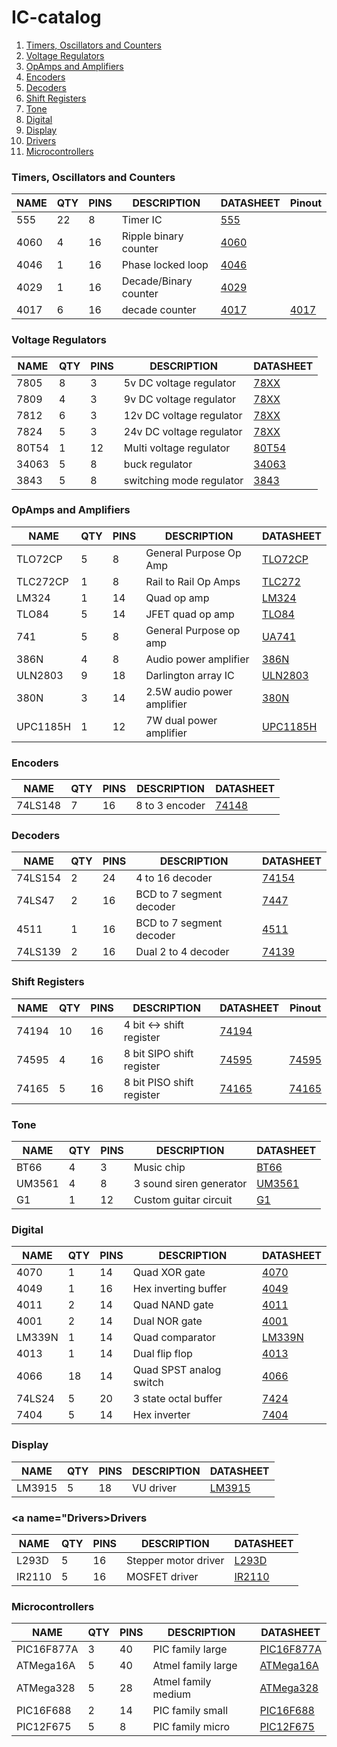 # IC-catalog

1. [Timers, Oscillators and Counters](#Timers)
2. [Voltage Regulators](#VoltageRegulators)
3. [OpAmps and Amplifiers](#Amplifiers)
4. [Encoders](#Encoders)
5. [Decoders](#Decoders)
6. [Shift Registers](#ShiftRegisters)
6. [Tone](#Tone)
7. [Digital](#Digital)
8. [Display](#Display)
9. [Drivers](#Drivers)
10. [Microcontrollers](#Microcontrollers)

### <a name="Timers"></a>Timers, Oscillators and Counters
NAME     | QTY | PINS| DESCRIPTION              | DATASHEET                   | Pinout      
---------|-----|-----|--------------------------|-----------------------------|---------------
555      | 22  | 8   | Timer IC                 | [555](555/datasheet.pdf)    | 
4060     | 4   | 16  | Ripple binary counter    | [4060](4060/datasheet.pdf)  | 
4046     | 1   | 16  | Phase locked loop        | [4046](4046/datasheet.pdf)  | 
4029     | 1   | 16  | Decade/Binary counter    | [4029](4029/datasheet.pdf)  | 
4017     | 6   | 16  | decade counter           | [4017](4017/datasheet.pdf)  | [4017](4017/pinout.txt)


### <a name="VoltageRegulators"></a>Voltage Regulators
NAME     | QTY | PINS| DESCRIPTION              | DATASHEET                         
---------|-----|-----|--------------------------|-----------------------------------
7805     | 8   | 3   | 5v DC voltage regulator  | [78XX](78XX/datasheet.pdf)        
7809     | 4   | 3   | 9v DC voltage regulator  | [78XX](78XX/datasheet.pdf)        
7812     | 6   | 3   | 12v DC voltage regulator | [78XX](78XX/datasheet.pdf)        
7824     | 5   | 3   | 24v DC voltage regulator | [78XX](78XX/datasheet.pdf)        
80T54    | 1   | 12  | Multi voltage regulator  | [80T54](80T54/datasheet.pdf)      
34063    | 5   | 8   | buck regulator           | [34063](34063/datasheet.pdf)
3843     | 5   | 8   | switching mode regulator | [3843](3843/datasheet.pdf)

### <a name="Amplifiers"></a>OpAmps and Amplifiers
NAME     | QTY | PINS| DESCRIPTION              | DATASHEET                         
---------|-----|-----|--------------------------|-----------------------------------
TLO72CP  | 5   | 8   | General Purpose Op Amp   | [TLO72CP](TLO72CP/datasheet.pdf)  
TLC272CP | 1   | 8   | Rail to Rail Op Amps     | [TLC272](TLC272/datasheet.pdf)    
LM324    | 1   | 14  | Quad op amp              | [LM324](LM324/datasheet.pdf)
TLO84    | 5   | 14  | JFET quad op amp         | [TLO84](TLO84/datasheet.pdf)
741      | 5   | 8   | General Purpose op amp   | [UA741](UA741/datasheet.pdf)
386N     | 4   | 8   | Audio power amplifier    | [386N](386N/datasheet.pdf)
ULN2803  | 9   | 18  | Darlington array IC      | [ULN2803](ULN2803/datasheet.pdf)
380N     | 3   | 14  |2.5W audio power amplifier| [380N](380N/datasheet.pdf)
UPC1185H | 1   | 12  | 7W dual power amplifier  | [UPC1185H](UPC1185H/datasheet.pdf)

### <a name="Encoders"></a>Encoders
NAME     | QTY | PINS| DESCRIPTION              | DATASHEET                         
---------|-----|-----|--------------------------|-----------------------------------
74LS148  | 7   | 16  | 8 to 3 encoder           | [74148](74148/datasheet.pdf)      

### <a name="Decoders"></a>Decoders
NAME     | QTY | PINS| DESCRIPTION              | DATASHEET                         
---------|-----|-----|--------------------------|-----------------------------------
74LS154  | 2   | 24  | 4 to 16 decoder          | [74154](74154/datasheet.pdf)      
74LS47   | 2   | 16  | BCD to 7 segment decoder | [7447](7447/datasheet.pdf)        
4511 	 | 1   | 16  | BCD to 7 segment decoder | [4511](4511/datasheet.pdf)		
74LS139  | 2   | 16  | Dual 2 to 4 decoder      | [74139](74139/datasheet.pdf)      

### <a name="ShiftRegisters"></a>Shift Registers
NAME     | QTY | PINS| DESCRIPTION              | DATASHEET                        | Pinout    
---------|-----|-----|--------------------------|----------------------------------|------------------
74194    | 10  | 16  | 4 bit <-> shift register | [74194](74194/datasheet.pdf)     | 
74595    | 4   | 16  | 8 bit SIPO shift register| [74595](74595/datasheet.pdf)     | [74595](74595/pinout.txt)
74165    | 5   | 16  | 8 bit PISO shift register| [74165](74165/datasheet.pdf)     | [74165](74165/pinout.txt)

### <a name="Tone"></a>Tone
NAME     | QTY | PINS| DESCRIPTION              | DATASHEET                         
---------|-----|-----|--------------------------|-----------------------------------
BT66     | 4   | 3   | Music chip               | [BT66](BT66/datasheet.pdf) 
UM3561   | 4   | 8   | 3 sound siren generator  | [UM3561](3561/datasheet.pdf)     
G1       | 1   | 12  | Custom guitar circuit    | [G1](GuitarMusicChip/pinout.txt)

### <a name="Digital"></a>Digital
NAME     | QTY | PINS| DESCRIPTION              | DATASHEET                         
---------|-----|-----|--------------------------|-----------------------------------
4070     | 1   | 14  | Quad XOR gate            | [4070](4070/datasheet.pdf)
4049     | 1   | 16  | Hex inverting buffer     | [4049](4049/datasheet.pdf)        
4011     | 2   | 14  | Quad NAND gate           | [4011](4011/datasheet.pdf)        
4001     | 2   | 14  | Dual NOR gate            | [4001](4001/datasheet.pdf)
LM339N   | 1   | 14  | Quad comparator          | [LM339N](LM339N/datasheet.pdf)    
4013     | 1   | 14  | Dual flip flop           | [4013](4013/datasheet.pdf)
4066     | 18  | 14  | Quad SPST analog switch  | [4066](4066/datasheet.pdf)        
74LS24   | 5   | 20  | 3 state octal buffer     | [7424](7424/datasheet.pdf)
7404     | 5   | 14  | Hex inverter             | [7404](7404/datasheet.pdf)

### <a name="Display"></a>Display
NAME     | QTY | PINS| DESCRIPTION              | DATASHEET                         
---------|-----|-----|--------------------------|-----------------------------------
LM3915   | 5   | 18  | VU driver                | [LM3915](LM3915/datasheet.pdf)

### <a name="Drivers></a>Drivers
NAME     | QTY | PINS| DESCRIPTION              | DATASHEET                         
---------|-----|-----|--------------------------|-----------------------------------
L293D    | 5   | 16  | Stepper motor driver     | [L293D](L293D/datasheet.pdf)
IR2110   | 5   | 16  | MOSFET driver            | [IR2110](IR2110/datasheet.pdf)

### <a name="Microcontrollers"></a>Microcontrollers
NAME       | QTY | PINS| DESCRIPTION              | DATASHEET                         
-----------|-----|-----|--------------------------|-----------------------------------
PIC16F877A | 3   | 40  | PIC family large         | [PIC16F877A](PIC16F877A/datasheet.pdf)
ATMega16A  | 5   | 40  | Atmel family large       | [ATMega16A](ATMega16A/datasheet.pdf)
ATMega328  | 5   | 28  | Atmel family medium      | [ATMega328](ATMega328/datasheet.pdf)
PIC16F688  | 2   | 14  | PIC family small         | [PIC16F688](PIC16F688/datasheet.pdf)
PIC12F675  | 5   | 8   | PIC family micro         | [PIC12F675](PIC12F675/datasheet.pdf)



